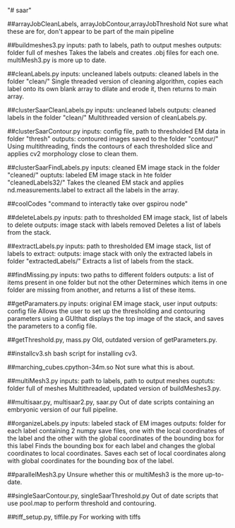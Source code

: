"# saar"

##arrayJobCleanLabels, arrayJobContour,arrayJobThreshold
Not sure what these are for, don't appear to be part of the main pipeline

##buildmeshes3.py
inputs: path to labels, path to output meshes
outputs: folder full of meshes
Takes the labels and creates .obj files for each one. multiMesh3.py is more up to date.

##cleanLabels.py
inputs: uncleaned labels
outputs: cleaned labels in the folder "clean/"
Single threaded version of cleaning algorithm, copies each label onto its own blank array to dilate and erode it, then returns to main array.

##clusterSaarCleanLabels.py
inputs: uncleaned labels
outputs: cleaned labels in the folder "clean/"
Multithreaded version of cleanLabels.py.

##clusterSaarContour.py
inputs: config file, path to thresholded EM data in folder "thresh"
outputs: contoured images saved to the folder "contour/"
Using multithreading, finds the contours of each thresholded slice and applies cv2 morphology close to clean them.

##clusterSaarFindLabels.py
inputs: cleaned EM image stack in the folder "cleaned/"
ouptuts: labeled EM image stack in hte folder "cleanedLabels32/"
Takes the cleaned EM stack and applies nd.measurements.label to extract all the labels in the array.

##coolCodes
"command to interactly take over gspirou node"

##deleteLabels.py
inputs: path to thresholded EM image stack, list of labels to delete
outputs: image stack with labels removed
Deletes a list of labels from the stack.

##extractLabels.py
inputs: path to thresholded EM image stack, list of labels to extract:
outputs: image stack with only the extracted labels in folder "extractedLabels/"
Extracts a list of labels from the stack.

##findMissing.py
inputs: two paths to different folders
outputs: a list of items present in one folder but not the other
Determines which items in one folder are missing from another, and returns a list of these items.

##getParamaters.py
inputs: original EM image stack, user input
outputs: config file
Allows the user to set up the thresholding and contouring parameters using a GUIthat displays the top image of the stack, and saves the parameters to a config file.

##getThreshold.py, mass.py
Old, outdated version of getParameters.py.

##installcv3.sh
bash script for installing cv3.

##marching_cubes.cpython-34m.so
Not sure what this is about.

##multiMesh3.py
inputs: path to labels, path to output meshes
ouptuts: folder full of meshes
Multithreaded, updated version of buildMeshes3.py.

##multisaar.py, multisaar2.py, saar.py
Out of date scripts containing an embryonic version of our full pipeline.

##organizeLabels.py
inputs: labeled stack of EM images
outputs: folder for each label containing 2 numpy save files, one with the local coordinates of the label and the other with the global coordinates of the bounding box for this label
Finds the bounding box for each label and changes the global coordinates to local coordinates. Saves each set of local coordinates along with global coordinates for the bounding box of the label.

##parallelMesh3.py
Unsure whether this or multiMesh3 is the more up-to-date.

##singleSaarContour.py, singleSaarThreshold.py
Out of date scripts that use pool.map to perform threshold and contouring.

##tiff_setup.py, tiffile.py
For working with tiffs
